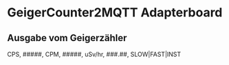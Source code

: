 # GeigerCounter2MQTT Adapterboard

## Ausgabe vom Geigerzähler
CPS, #####, CPM, #####, uSv/hr, ###.##, SLOW|FAST|INST

